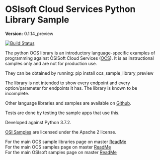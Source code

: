 # OSIsoft Cloud Services Python Library Sample

**Version:** 0.1.14_preview

[![Build Status](https://dev.azure.com/osieng/engineering/_apis/build/status/product-readiness/OCS/osisoft.sample-ocs-sample_libraries-python?branchName=master)](https://dev.azure.com/osieng/engineering/_build/latest?definitionId=2622&branchName=master)

The python OCS library is an introductory language-specific examples of programming against OSISoft Cloud Services ([OCS](https://www.osisoft.com/Solutions/OSIsoft-Cloud-Services/)). It is as instructional samples only and are not for production use.

They can be obtained by running: pip install ocs_sample_library_preview

The library is not intended to show every endpoint and every option/parameter for endpoints it has. The library is known to be incomplete.

Other language libraries and samples are available on [Github](https://github.com/osisoft/OSI-Samples).

Tests are done by testing the sample apps that use this.

Developed against Python 3.7.2.

[OSI Samples](https://github.com/osisoft/OSI-samples) are licensed under the Apache 2 license.

For the main OCS sample libraries page on master [ReadMe](https://github.com/osisoft/OSI-Samples-OCS/blob/master/docs/SAMPLE_LIBRARIES_README.md)  
For the main OCS samples page on master [ReadMe](https://github.com/osisoft/OSI-Samples-OCS)  
For the main OSIsoft samples page on master [ReadMe](https://github.com/osisoft/OSI-Samples)
